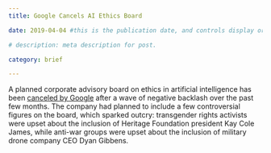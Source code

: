 ```yaml
---
title: Google Cancels AI Ethics Board

date: 2019-04-04 #this is the publication date, and controls display order.

# description: meta description for post.

category: brief

---
```


A planned corporate advisory board on ethics in artificial intelligence has been [canceled by Google][link] after a wave of negative backlash over the past few months. The company had planned to include a few controversial figures on the board, which sparked outcry: transgender rights activists were upset about the inclusion of Heritage Foundation president Kay Cole James, while anti-war groups were upset about the inclusion of military drone company CEO Dyan Gibbens.

[link]: https://www.vox.com/platform/amp/future-perfect/2019/4/4/18295933/google-cancels-ai-ethics-board
